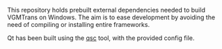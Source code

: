 This repository holds prebuilt external dependencies needed to build VGMTrans on Windows.
The aim is to ease development by avoiding the need of compiling or installing entire frameworks.

Qt has been built using the [qsc](https://github.com/spycrab/qsc) tool, with the provided config file.
